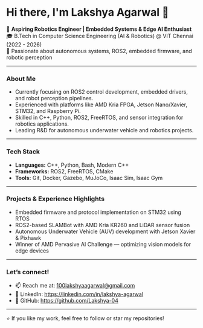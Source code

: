 # Hi there, I'm Lakshya Agarwal 👋

🚀 **Aspiring Robotics Engineer | Embedded Systems & Edge AI Enthusiast**  
🎓 B.Tech in Computer Science Engineering (AI & Robotics) @ VIT Chennai (2022 - 2026)  
🤖 Passionate about autonomous systems, ROS2, embedded firmware, and robotic perception  

---

### About Me  
- Currently focusing on ROS2 control development, embedded drivers, and robot perception pipelines.  
- Experienced with platforms like AMD Kria FPGA, Jetson Nano/Xavier, STM32, and Raspberry Pi.  
- Skilled in C++, Python, ROS2, FreeRTOS, and sensor integration for robotics applications.  
- Leading R&D for autonomous underwater vehicle and robotics projects.  

---

### Tech Stack  
- **Languages:** C++, Python, Bash, Modern C++  
- **Frameworks:** ROS2, FreeRTOS, CMake  
- **Tools:** Git, Docker, Gazebo, MuJoCo, Isaac Sim, Isaac Gym  

---

### Projects & Experience Highlights  
- Embedded firmware and protocol implementation on STM32 using RTOS  
- ROS2-based SLAMBot with AMD Kria KR260 and LiDAR sensor fusion  
- Autonomous Underwater Vehicle (AUV) development with Jetson Xavier & Pixhawk  
- Winner of AMD Pervasive AI Challenge — optimizing vision models for edge devices  

---

### Let’s connect!  
- 📫 Reach me at: 100lakshyaagarwal@gmail.com  
- 🔗 LinkedIn: https://linkedin.com/in/lakshya-agarwal  
- 🔗 GitHub: https://github.com/Lakshya-04  

---

⭐️ If you like my work, feel free to follow or star my repositories!
